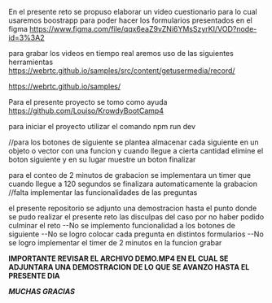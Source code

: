 En el presente reto se propuso elaborar un video cuestionario para lo cual usaremos boostrapp para poder hacer los formularios presentados en el figma 
<https://www.figma.com/file/qqx6eaZ9vZNi6YMsSzyrKI/VOD?node-id=3%3A2>

para grabar los videos en tiempo real aremos uso de las siguientes herramientas
<https://webrtc.github.io/samples/src/content/getusermedia/record/>

<https://webrtc.github.io/samples/>

Para el presente proyecto se tomo como ayuda 
<https://github.com/Louiso/KrowdyBootCamp4>


para iniciar el proyecto utilizar el comando 
npm run dev


//para los botones de siguiente se plantea almacenar cada siguiente en un objeto o vector con una funcion y cuando llegue a cierta cantidad elimine el boton siguiente y en su lugar muestre un boton finalizar 

para el conteo de 2 minutos de grabacion se implementara un timer que cuando llegue a 120 segundos se finalizara automaticamente la grabacion 
//falta implementar las funcionalidades de las preguntas


el presente repositorio se adjunto una demostracion hasta el punto donde se pudo realizar el presente reto las disculpas del caso por no haber podido culminar el reto 
--No se implemento funcionalidad a los botones de siguiente 
--No se logro colocar cada pregunta en distintos formularios 
--No se logro implementar el timer de 2 minutos en la funcion grabar

**IMPORTANTE REVISAR EL ARCHIVO DEMO.MP4 EN EL CUAL SE ADJUNTARA UNA DEMOSTRACION DE LO QUE SE AVANZO HASTA EL PRESENTE DIA**

**_MUCHAS GRACIAS_**